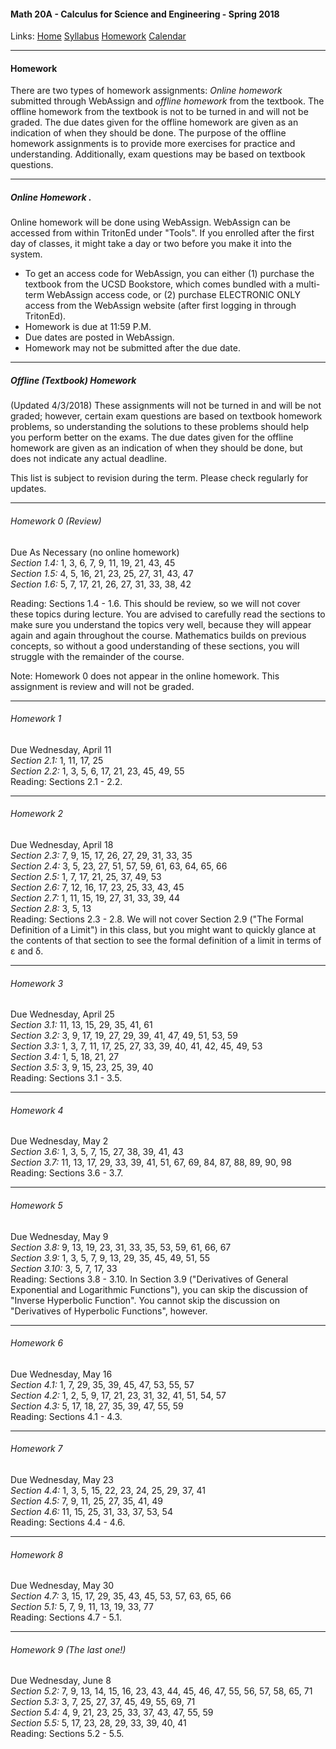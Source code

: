 #### Math 20A - Calculus for Science and Engineering - Spring 2018  
  Links: [Home][math20aHome]    [Syllabus][math20aSyl]    [Homework][math20aHW]    [Calendar][math20aCal]
   
   [math20aHome]:http://thanghuynh.org/teaching/math20a_s18.html
   [math20aSyl]:http://thanghuynh.org/teaching/math20a_syllabus.html
   [math20aHW]:http://thanghuynh.org/teaching/math20a_hw.html
   [math20aCal]:http://thanghuynh.org/teaching/math20a_calendar.html

--- 
#### Homework

There are two types of homework assignments: *Online homework* submitted through WebAssign and *offline homework* from the 
textbook. The offline homework from the textbook is not to be turned in and will not be graded. The due dates given for 
the offline homework are given as an indication of when they should be done. The purpose of the offline homework 
assignments is to provide more exercises for practice and understanding. Additionally, exam questions may be based 
on textbook questions. 

---
##### Online Homework . 

Online homework will be done using WebAssign. WebAssign can be accessed from within TritonEd under "Tools". 
If you enrolled after the first day of classes, it might take a day or two before you make it into the system.  

  - To get an access code for WebAssign, you can either (1) purchase the textbook from the UCSD Bookstore, 
which comes bundled with a multi-term WebAssign access code, or (2) purchase ELECTRONIC ONLY access from the WebAssign 
website (after first logging in through TritonEd).  
  - Homework is due at 11:59 P.M.  
  - Due dates are posted in WebAssign.  
  - Homework may not be submitted after the due date.

---  
##### Offline (Textbook) Homework

(Updated 4/3/2018)
These assignments will not be turned in and will be not graded; however, certain exam questions are based on textbook 
homework problems, so understanding the solutions to these problems should help you perform better on the exams. The due 
dates given for the offline homework are given as an indication of when they should be done, but does not indicate 
any actual deadline.  

This list is subject to revision during the term. Please check regularly for updates.  

---
###### Homework 0 (Review)

Due As Necessary (no online homework)  
*Section 1.4:*   1, 3, 6, 7, 9, 11, 19, 21, 43, 45  
*Section 1.5:*   4, 5, 16, 21, 23, 25, 27, 31, 43, 47  
*Section 1.6:*   5, 7, 17, 21, 26, 27, 31, 33, 38, 42  

Reading: Sections 1.4 - 1.6.  This should be review, so we will not cover these topics during lecture. You are advised to carefully read the sections to make sure you understand the topics very well, because they will appear again and again throughout the course.  Mathematics builds on previous concepts, so without a good understanding of these sections, you will struggle with the remainder of the course. 

Note: Homework 0 does not appear in the online homework.  This assignment is review and will not be graded.

---
###### Homework 1

Due Wednesday, April 11   
*Section 2.1:*   1, 11, 17, 25  
*Section 2.2:*   1, 3, 5, 6, 17, 21, 23, 45, 49, 55   
Reading: Sections 2.1 - 2.2.  

---
###### Homework 2

Due Wednesday, April 18   
*Section 2.3:*   7, 9, 15, 17, 26, 27, 29, 31, 33, 35   
*Section 2.4:*   3, 5, 23, 27, 51, 57, 59, 61, 63, 64, 65, 66   
*Section 2.5:*   1, 7, 17, 21, 25, 37, 49, 53   
*Section 2.6:*   7, 12, 16, 17, 23, 25, 33, 43, 45    
*Section 2.7:*   1, 11, 15, 19, 27, 31, 33, 39, 44    
*Section 2.8:*   3, 5, 13   
Reading: Sections 2.3 - 2.8.  We will not cover Section 2.9 ("The Formal Definition of a Limit") in this class, 
but you might want to quickly glance at the contents of that section to see the formal definition of a limit in terms of ε 
and δ.    

---
###### Homework 3

Due Wednesday, April 25   
*Section 3.1:*   11, 13, 15, 29, 35, 41, 61   
*Section 3.2:*   3, 9, 17, 19, 27, 29, 39, 41, 47, 49, 51, 53, 59   
*Section 3.3:*   1, 3, 7, 11, 17, 25, 27, 33, 39, 40, 41, 42, 45, 49, 53    
*Section 3.4:*   1, 5, 18, 21, 27   
*Section 3.5:*   3, 9, 15, 23, 25, 39, 40   
Reading: Sections 3.1 - 3.5.    

---
###### Homework 4

Due Wednesday, May 2       
*Section 3.6:*   1, 3, 5, 7, 15, 27, 38, 39, 41, 43   
*Section 3.7:*   11, 13, 17, 29, 33, 39, 41, 51, 67, 69, 84, 87, 88, 89, 90, 98   
Reading: Sections 3.6 - 3.7.    

---
###### Homework 5

Due Wednesday, May 9   
*Section 3.8:*   9, 13, 19, 23, 31, 33, 35, 53, 59, 61, 66, 67    
*Section 3.9:*   1, 3, 5, 7, 9, 13, 29, 35, 45, 49, 51, 55    
*Section 3.10:*   3, 5, 7, 17, 33   
Reading: Sections 3.8 - 3.10.  In Section 3.9 ("Derivatives of General Exponential and Logarithmic Functions"), 
you can skip the discussion of "Inverse Hyperbolic Function".  You cannot skip the discussion on "Derivatives of 
Hyperbolic Functions", however.

---
###### Homework 6

Due Wednesday, May 16      
*Section 4.1:*   1, 7, 29, 35, 39, 45, 47, 53, 55, 57   
*Section 4.2:*   1, 2, 5, 9, 17, 21, 23, 31, 32, 41, 51, 54, 57   
*Section 4.3:*   5, 17, 18, 27, 35, 39, 47, 55, 59    
Reading: Sections 4.1 - 4.3.    

---
###### Homework 7

Due Wednesday, May 23       
*Section 4.4:*   1, 3, 5, 15, 22, 23, 24, 25, 29, 37, 41    
*Section 4.5:*   7, 9, 11, 25, 27, 35, 41, 49   
*Section 4.6:*   11, 15, 25, 31, 33, 37, 53, 54   
Reading: Sections 4.4 - 4.6.    

---
###### Homework 8

Due Wednesday, May 30   
*Section 4.7:*   3, 15, 17, 29, 35, 43, 45, 53, 57, 63, 65, 66    
*Section 5.1:*   5, 7, 9, 11, 13, 19, 33, 77    
Reading: Sections 4.7 - 5.1.    

---
###### Homework 9 (The last one!)

Due Wednesday, June 8     
*Section 5.2:*   7, 9, 13, 14, 15, 16, 23, 43, 44, 45, 46, 47, 55, 56, 57, 58, 65, 71   
*Section 5.3:*   3, 7, 25, 27, 37, 45, 49, 55, 69, 71   
*Section 5.4:*   4, 9, 21, 23, 25, 33, 37, 43, 47, 55, 59   
*Section 5.5:*   5, 17, 23, 28, 29, 33, 39, 40, 41    
Reading: Sections 5.2 - 5.5.


